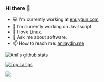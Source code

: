 ### Hi there 👋

- :computer: I'm currently working at <a href="http://www.enuygun.com">enuygun.com</a>
- 🔭 I’m currently working on Javascript
- :penguin: I love Linux.
- 💬 Ask me about software.
- 📫 How to reach me: <a href="http://anilaydin.me">anilaydin.me</a>

[![Anıl's github stats](https://github-readme-stats.vercel.app/api?username=anilaydinn&theme=algolia)](https://github.com/anuraghazra/github-readme-stats)

[![Top Langs](https://github-readme-stats.vercel.app/api/top-langs/?username=anilaydinn&layout=compact&langs_count=10&theme=algolia)](https://github.com/anuraghazra/github-readme-stats)

![](https://komarev.com/ghpvc/?username=anilaydinn&color=brightgreen)
